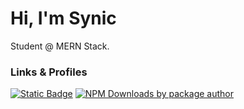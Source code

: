 # Hi, I'm Synic

Student @ MERN Stack.

### Links & Profiles

[![Static Badge](https://img.shields.io/badge/Portfolio-black?style=flat&logo=react)](https://synic-dx.github.io/Synic-dx/) [![NPM Downloads by package author](https://img.shields.io/npm-stat/dy/Shinjan?style=flat&logo=npm&label=NPM%20Downloads&labelColor=%23E71C1C&color=%23000000)](https://www.npmjs.com/~synic-dx)
